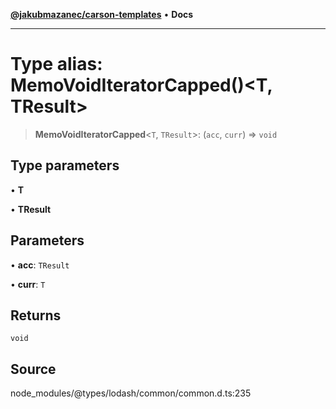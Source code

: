 [**@jakubmazanec/carson-templates**](../../../README.md) • **Docs**

---

# Type alias: MemoVoidIteratorCapped()\<T, TResult\>

> **MemoVoidIteratorCapped**\<`T`, `TResult`\>: (`acc`, `curr`) => `void`

## Type parameters

• **T**

• **TResult**

## Parameters

• **acc**: `TResult`

• **curr**: `T`

## Returns

`void`

## Source

node_modules/@types/lodash/common/common.d.ts:235
